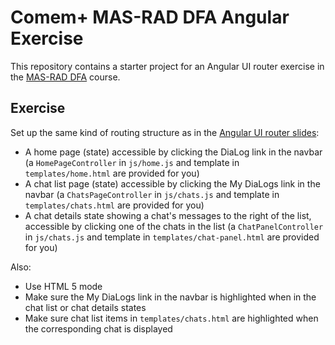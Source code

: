 # Comem+ MAS-RAD DFA Angular Exercise

This repository contains a starter project for an Angular UI router exercise in the [MAS-RAD DFA][dfa] course.

## Exercise

Set up the same kind of routing structure as in the [Angular UI router slides][slides]:

* A home page (state) accessible by clicking the DiaLog link in the navbar
  (a `HomePageController` in `js/home.js` and template in `templates/home.html` are provided for you)
* A chat list page (state) accessible by clicking the My DiaLogs link in the navbar
  (a `ChatsPageController` in `js/chats.js` and template in `templates/chats.html` are provided for you)
* A chat details state showing a chat's messages to the right of the list,
  accessible by clicking one of the chats in the list
  (a `ChatPanelController` in `js/chats.js` and template in `templates/chat-panel.html` are provided for you)

Also:

* Use HTML 5 mode
* Make sure the My DiaLogs link in the navbar is highlighted when in the chat list or chat details states
* Make sure chat list items in `templates/chats.html` are highlighted when the corresponding chat is displayed



[dfa]: https://github.com/MediaComem/comem-masrad-dfa
[slides]: https://mediacomem.github.io/comem-webdev-docs/2017/subjects/angular-ui-router/?home=MediaComem%2Fcomem-masrad-dfa%23readme#1
